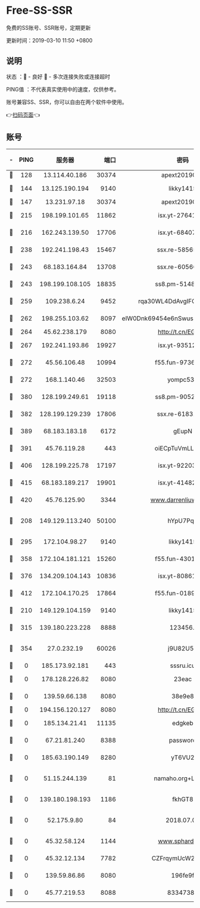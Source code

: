 # Free-SS-SSR

免费的SS账号、SSR账号，定期更新

更新时间：2019-03-10 11:50 +0800

## 说明

状态     ：🙂 - 良好 🙁 - 多次连接失败或连接超时

PING值   ：不代表真实使用中的速度，仅供参考。

账号兼容SS、SSR，你可以自由在两个软件中使用。

👉[扫码页面](https://liesauer.github.io/Free-SS-SSR/)👈

## 账号

|-|PING|服务器|端口|密码|加密方式|区域|
|:----:|:----:|:-----:|-----:|:----:|:----:|:----:|
|🙂|128|13.114.40.186|30374|apext2019006|chacha20|JP|
|🙂|144|13.125.190.194|9140|likky1415|aes-256-cfb|KR|
|🙂|147|13.231.97.18|30374|apext2019006|chacha20|JP|
|🙂|215|198.199.101.65|11862|isx.yt-27641018|aes-256-cfb|US|
|🙂|216|162.243.139.50|17706|isx.yt-68407894|aes-256-cfb|US|
|🙂|238|192.241.198.43|15467|ssx.re-58565948|aes-256-cfb|US|
|🙂|243|68.183.164.84|13708|ssx.re-60566170|aes-256-cfb|US|
|🙂|243|198.199.108.105|18835|ss8.pm-51487912|aes-256-cfb|US|
|🙂|259|109.238.6.24|9452|rqa30WL4DdAvgIFG6Fs3znzTa|aes-256-cfb|FR|
|🙂|262|198.255.103.62|8097|eIW0Dnk69454e6nSwuspv9DmS201tQ0D|aes-256-cfb|US|
|🙂|264|45.62.238.179|8080|http://t.cn/EGJIyrl|rc4-md5|CA|
|🙂|267|192.241.193.86|19927|isx.yt-93512964|aes-256-cfb|US|
|🙂|272|45.56.106.48|10994|f55.fun-97361996|aes-256-cfb|US|
|🙂|272|168.1.140.46|32503|yompc535|aes-256-cfb|AU|
|🙂|380|128.199.249.61|19118|ss8.pm-90526305|aes-256-cfb|SG|
|🙂|382|128.199.129.239|17806|ssx.re-61831672|aes-256-cfb|SG|
|🙂|389|68.183.183.18|6172|gEupN|aes-256-cfb|SG|
|🙂|391|45.76.119.28|443|oiECpTuVmLLxk4Ts|aes-256-cfb|AU|
|🙂|406|128.199.225.78|17197|isx.yt-92203287|aes-256-cfb|SG|
|🙂|415|68.183.189.217|19901|isx.yt-41482967|aes-256-cfb|SG|
|🙂|420|45.76.125.90|3344|www.darrenliuwei.com|aes-256-cfb|AU|
|🙂|208|149.129.113.240|50100|hYpU7PqP|chacha20-ietf-poly1305|CN|
|🙂|295|172.104.98.27|9140|likky1415|aes-256-cfb|JP|
|🙂|358|172.104.181.121|15260|f55.fun-43019575|aes-256-cfb|SG|
|🙂|376|134.209.104.143|10836|isx.yt-80861794|aes-256-cfb|SG|
|🙂|412|172.104.170.25|17864|f55.fun-01896161|aes-256-cfb|SG|
|🙁|210|149.129.104.159|9140|likky1415|aes-256-cfb|HK|
|🙁|315|139.180.223.228|8888|123456..|aes-256-cfb|JP|
|🙁|354|27.0.232.19|60026|j9U82U53|xchacha20-ietf-poly1305|HK|
|🙁|0|185.173.92.181|443|sssru.icu|rc4-md5|RU|
|🙁|0|178.128.226.82|8080|23eac|aes-256-cfb|CA|
|🙁|0|139.59.66.138|8080|38e9e8|aes-256-cfb|IN|
|🙁|0|194.156.120.127|8080|http://t.cn/EGJIyrl|rc4-md5|RU|
|🙁|0|185.134.21.41|11135|edgkeb|aes-256-cfb|GB|
|🙁|0|67.21.81.240|8388|password|aes-256-cfb|US|
|🙁|0|185.63.190.149|8280|yT6VU2|aes-256-cfb|RU|
|🙁|0|51.15.244.139|81|namaho.org+LNVTU|chacha20-ietf-poly1305|FR|
|🙁|0|139.180.198.193|1186|fkhGT8|aes-256-cfb|JP|
|🙁|0|52.175.9.80|84|2018.07.07|chacha20-ietf-poly1305|HK|
|🙁|0|45.32.58.124|1144|www.sphard.com|aes-256-cfb|JP|
|🙁|0|45.32.12.134|7782|CZFrqymUcW2bd12Y|aes-256-cfb|JP|
|🙁|0|139.59.86.86|8080|196fe9f|aes-256-cfb|IN|
|🙁|0|45.77.219.53|8088|83347381|aes-256-cfb|US|
